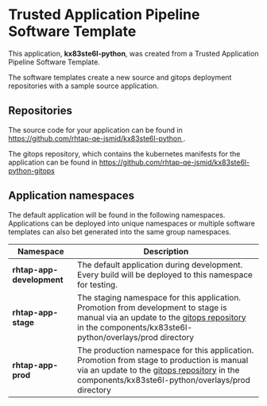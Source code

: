 # Trusted Application Pipeline Software Template

This application, **kx83ste6l-python**, was created from a Trusted Application Pipeline Software Template.

The software templates create a new source and gitops deployment repositories with a sample source application. 

## Repositories

The source code for your application can be found in [https://github.com/rhtap-qe-jsmid/kx83ste6l-python ](https://github.com/rhtap-qe-jsmid/kx83ste6l-python ).
 
The gitops repository, which contains the kubernetes manifests for the application can be found in 
[https://github.com/rhtap-qe-jsmid/kx83ste6l-python-gitops ](https://github.com/rhtap-qe-jsmid/kx83ste6l-python-gitops ) 

## Application namespaces 

The default application will be found in the following namespaces. Applications can be deployed into unique namespaces or multiple software templates can also bet generated into the same group namespaces.  

|  Namespace   |  Description   |  
| -------- | -------- |   
| **rhtap-app-development** | The default application during development. Every build will be deployed to this namespace for testing. | 
| **rhtap-app-stage** | The staging namespace for this application. Promotion from development to stage is manual via an update to the [gitops repository](https://github.com/rhtap-qe-jsmid/kx83ste6l-python-gitops ) in the components/kx83ste6l-python/overlays/prod directory |  
| **rhtap-app-prod** | The production namespace for this application. Promotion from stage to production is manual via an update to the [gitops repository](https://github.com/rhtap-qe-jsmid/kx83ste6l-python-gitops ) in the components/kx83ste6l-python/overlays/prod directory | 